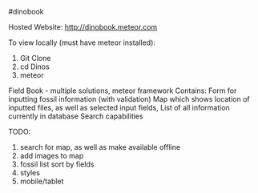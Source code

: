 #dinobook

Hosted Website:
http://dinobook.meteor.com

To view locally (must have meteor installed):
  1) Git Clone
  2) cd Dinos
  3) meteor

Field Book - multiple solutions, meteor framework
  Contains: 
    Form for inputting fossil information (with validation)
    Map which shows location of inputted files, as well as selected input fields,
    List of all information currently in database
    Search capabilities
    

TODO:

1. search for map, as well as make available offline
2. add images to map
3. fossil list sort by fields
4. styles
5. mobile/tablet
